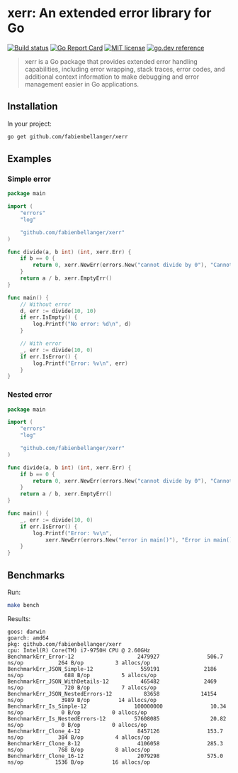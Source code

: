 # xerr: An extended error library for Go

[![Build status](https://github.com/fabienbellanger/xerr/actions/workflows/CI.yml/badge.svg?branch=main)](https://github.com/fabienbellanger/xerr/actions/workflows/CI.yml)
[![Go Report Card](https://goreportcard.com/badge/github.com/fabienbellanger/xerr)](https://goreportcard.com/report/github.com/fabienbellanger/xerr)
[![MIT license](https://img.shields.io/badge/license-MIT-brightgreen.svg)](https://opensource.org/licenses/MIT)
[![go.dev reference](https://img.shields.io/badge/go.dev-reference-007d9c?logo=go&logoColor=white&style=square)](https://pkg.go.dev/github.com/fabienbellanger/xerr)

> xerr is a Go package that provides extended error handling capabilities, including error wrapping, stack traces, error codes, and additional context information to make debugging and error management easier in Go applications.

## Installation

In your project:
```bash
go get github.com/fabienbellanger/xerr
```

## Examples

### Simple error
```go
package main

import (
	"errors"
	"log"

	"github.com/fabienbellanger/xerr"
)

func divide(a, b int) (int, xerr.Err) {
	if b == 0 {
		return 0, xerr.NewErr(errors.New("cannot divide by 0"), "Cannot divide by 0", nil, 0, nil)
	}
	return a / b, xerr.EmptyErr()
}

func main() {
    // Without error
	d, err := divide(10, 10)
	if err.IsEmpty() {
		log.Printf("No error: %d\n", d)
	}

    // With error
	_, err := divide(10, 0)
	if err.IsError() {
		log.Printf("Error: %v\n", err)
	}
}
```

### Nested error
```go
package main

import (
	"errors"
	"log"

	"github.com/fabienbellanger/xerr"
)

func divide(a, b int) (int, xerr.Err) {
	if b == 0 {
		return 0, xerr.NewErr(errors.New("cannot divide by 0"), "Cannot divide by 0", nil, 20, nil)
	}
	return a / b, xerr.EmptyErr()
}

func main() {
    _, err := divide(10, 0)
	if err.IsError() {
		log.Printf("Error: %v\n", 
            xerr.NewErr(errors.New("error in main()"), "Error in main()", [2]int{10, 0}, 10, &err))
	}
}
```

## Benchmarks

Run:
```bash
make bench
```

Results:
```
goos: darwin
goarch: amd64
pkg: github.com/fabienbellanger/xerr
cpu: Intel(R) Core(TM) i7-9750H CPU @ 2.60GHz
BenchmarkErr_Error-12                    2479927               506.7 ns/op           264 B/op          3 allocs/op
BenchmarkErr_JSON_Simple-12               559191              2186 ns/op             688 B/op          5 allocs/op
BenchmarkErr_JSON_WithDetails-12          465482              2469 ns/op             720 B/op          7 allocs/op
BenchmarkErr_JSON_NestedErrors-12          83658             14154 ns/op            3989 B/op         14 allocs/op
BenchmarkErr_Is_Simple-12               100000000               10.34 ns/op            0 B/op          0 allocs/op
BenchmarkErr_Is_NestedErrors-12         57608085                20.82 ns/op            0 B/op          0 allocs/op
BenchmarkErr_Clone_4-12                  8457126               153.7 ns/op           384 B/op          4 allocs/op
BenchmarkErr_Clone_8-12                  4106058               285.3 ns/op           768 B/op          8 allocs/op
BenchmarkErr_Clone_16-12                 2079298               575.0 ns/op          1536 B/op         16 allocs/op
```